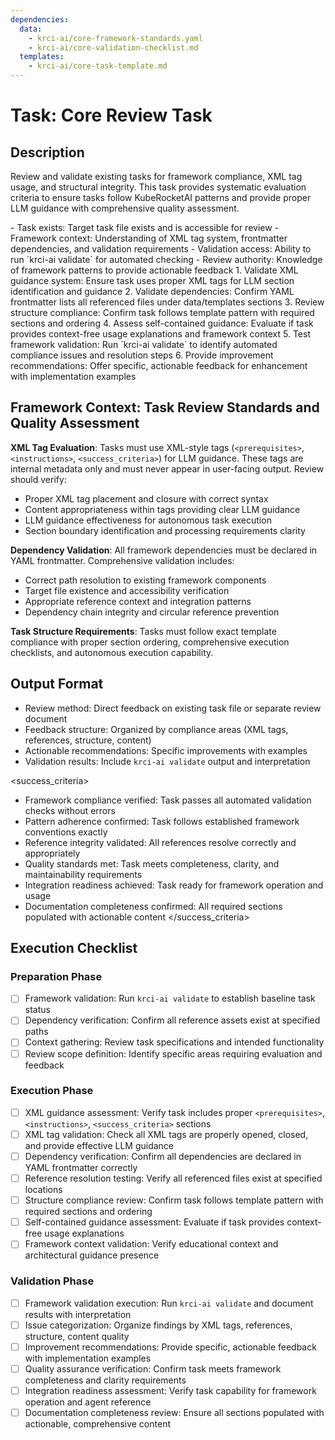```yaml
---
dependencies:
  data:
    - krci-ai/core-framework-standards.yaml
    - krci-ai/core-validation-checklist.md
  templates:
    - krci-ai/core-task-template.md
---
```


# Task: Core Review Task

## Description

Review and validate existing tasks for framework compliance, XML tag usage, and structural integrity. This task provides systematic evaluation criteria to ensure tasks follow KubeRocketAI patterns and provide proper LLM guidance with comprehensive quality assessment.

<prerequisites>
- Task exists: Target task file exists and is accessible for review
- Framework context: Understanding of XML tag system, frontmatter dependencies, and validation requirements
- Validation access: Ability to run `krci-ai validate` for automated checking
- Review authority: Knowledge of framework patterns to provide actionable feedback
</prerequisites>

<instructions>
1. Validate XML guidance system: Ensure task uses proper XML tags for LLM section identification and guidance
2. Validate dependencies: Confirm YAML frontmatter lists all referenced files under data/templates sections
3. Review structure compliance: Confirm task follows template pattern with required sections and ordering
4. Assess self-contained guidance: Evaluate if task provides context-free usage explanations and framework context
5. Test framework validation: Run `krci-ai validate` to identify automated compliance issues and resolution steps
6. Provide improvement recommendations: Offer specific, actionable feedback for enhancement with implementation examples
</instructions>

## Framework Context: Task Review Standards and Quality Assessment

**XML Tag Evaluation**: Tasks must use XML-style tags (`<prerequisites>`, `<instructions>`, `<success_criteria>`) for LLM guidance. These tags are internal metadata only and must never appear in user-facing output. Review should verify:

- Proper XML tag placement and closure with correct syntax
- Content appropriateness within tags providing clear LLM guidance
- LLM guidance effectiveness for autonomous task execution
- Section boundary identification and processing requirements clarity

**Dependency Validation**: All framework dependencies must be declared in YAML frontmatter. Comprehensive validation includes:

- Correct path resolution to existing framework components
- Target file existence and accessibility verification
- Appropriate reference context and integration patterns
- Dependency chain integrity and circular reference prevention

**Task Structure Requirements**: Tasks must follow exact template compliance with proper section ordering, comprehensive execution checklists, and autonomous execution capability.

## Output Format

- Review method: Direct feedback on existing task file or separate review document
- Feedback structure: Organized by compliance areas (XML tags, references, structure, content)
- Actionable recommendations: Specific improvements with examples
- Validation results: Include `krci-ai validate` output and interpretation

<success_criteria>
- Framework compliance verified: Task passes all automated validation checks without errors
- Pattern adherence confirmed: Task follows established framework conventions exactly
- Reference integrity validated: All references resolve correctly and appropriately
- Quality standards met: Task meets completeness, clarity, and maintainability requirements
- Integration readiness achieved: Task ready for framework operation and usage
- Documentation completeness confirmed: All required sections populated with actionable content
</success_criteria>

## Execution Checklist

### Preparation Phase

- [ ] Framework validation: Run `krci-ai validate` to establish baseline task status
- [ ] Dependency verification: Confirm all reference assets exist at specified paths
- [ ] Context gathering: Review task specifications and intended functionality
- [ ] Review scope definition: Identify specific areas requiring evaluation and feedback

### Execution Phase

- [ ] XML guidance assessment: Verify task includes proper `<prerequisites>`, `<instructions>`, `<success_criteria>` sections
- [ ] XML tag validation: Check all XML tags are properly opened, closed, and provide effective LLM guidance
- [ ] Dependency verification: Confirm all dependencies are declared in YAML frontmatter correctly
- [ ] Reference resolution testing: Verify all referenced files exist at specified locations
- [ ] Structure compliance review: Confirm task follows template pattern with required sections and ordering
- [ ] Self-contained guidance assessment: Evaluate if task provides context-free usage explanations
- [ ] Framework context validation: Verify educational context and architectural guidance presence

### Validation Phase

- [ ] Framework validation execution: Run `krci-ai validate` and document results with interpretation
- [ ] Issue categorization: Organize findings by XML tags, references, structure, content quality
- [ ] Improvement recommendations: Provide specific, actionable feedback with implementation examples
- [ ] Quality assurance verification: Confirm task meets framework completeness and clarity requirements
- [ ] Integration readiness assessment: Verify task capability for framework operation and agent reference
- [ ] Documentation completeness review: Ensure all sections populated with actionable, comprehensive content
